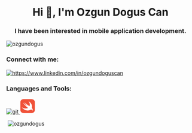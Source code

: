 <h1 align="center">Hi 👋, I'm Ozgun Dogus Can</h1>
<h3 align="center">I have been interested in mobile application development.</h3>

<p align="left"> <img src="https://komarev.com/ghpvc/?username=ozgundogus&label=Profile%20views&color=0e75b6&style=flat" alt="ozgundogus" /> </p>


<h3 align="left">Connect with me:</h3>
<p align="left">
<a href="https://www.linkedin.com/in/ozgundoguscan" target="blank"><img align="center" src="https://raw.githubusercontent.com/rahuldkjain/github-profile-readme-generator/master/src/images/icons/Social/linked-in-alt.svg" alt="https://www.linkedin.com/in/ozgundoguscan" height="30" width="40" /></a>
</p>

<h3 align="left">Languages and Tools:</h3>
<p align="left"> <a href="https://git-scm.com/" target="_blank" rel="noreferrer"> <img src="https://www.vectorlogo.zone/logos/git-scm/git-scm-icon.svg" alt="git" width="40" height="40"/> </a> <a href="https://developer.apple.com/swift/" target="_blank" rel="noreferrer"> <img src="https://raw.githubusercontent.com/devicons/devicon/master/icons/swift/swift-original.svg" alt="swift" width="40" height="40"/> </a> </p>

<p>&nbsp;<img align="center" src="https://github-readme-stats.vercel.app/api?username=ozgundogus&show_icons=true&locale=en" alt="ozgundogus" /></p>





<!--
**Ozgundogus/ozgundogus** is a ✨ _special_ ✨ repository because its `README.md` (this file) appears on your GitHub profile.

Here are some ideas to get you started:

- 🔭 I’m currently working on ...
- 🌱 I’m currently learning ...
- 👯 I’m looking to collaborate on ...
- 🤔 I’m looking for help with ...
- 💬 Ask me about ...
- 📫 How to reach me: ...
- 😄 Pronouns: ...
- ⚡ Fun fact: ...
-->
